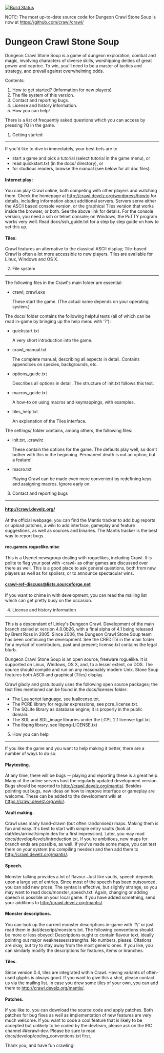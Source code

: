 [![Build Status](https://travis-ci.org/crawl/crawl.svg?branch=master)](https://travis-ci.org/crawl/crawl)

NOTE: The most up-to-date source code for Dungeon Crawl Stone Soup is now at https://github.com/crawl/crawl/

Dungeon Crawl Stone Soup
========================

Dungeon Crawl Stone Soup is a game of dungeon exploration, combat and magic,
involving characters of diverse skills, worshipping deities of great power and
caprice. To win, you'll need to be a master of tactics and strategy, and
prevail against overwhelming odds.

Contents:

1. How to get started? (Information for new players)
2. The file system of this version.
3. Contact and reporting bugs.
4. License and history information.
5. How you can help!

There is a list of frequently asked questions which you can access by pressing
?Q in the game.


1. Getting started
------------------

If you'd like to dive in immediately, your best bets are to

* start a game and pick a tutorial (select tutorial in the game menu), or
* read quickstart.txt (in the docs/ directory), or
* for studious readers, browse the manual (see below for all doc files).

#### Internet play:

You can play Crawl online, both competing with other players and
watching them. Check the homepage at
http://crawl.develz.org/wordpress/howto for details, including
information about additional servers. Servers serve either the ASCII based
console version, or the graphical Tiles version that works inside the
browser, or both. See the above link for details. For the console version,
you need a ssh or telnet console; on Windows, the PuTTY program works very
well. Read docs/ssh_guide.txt for a step by step guide on how to set this up.

#### Tiles:

Crawl features an alternative to the classical ASCII display; Tile-based
Crawl is often a lot more accessible to new players. Tiles are available for
Linux, Windows and OS X.

2. File system
--------------

The following files in the Crawl's main folder are essential:

* crawl, crawl.exe

    These start the game. (The actual name depends on your operating system.)

The docs/ folder contains the following helpful texts (all of which can be
read in-game by bringing up the help menu with '?'):

* quickstart.txt

    A very short introduction into the game.

* crawl_manual.txt

    The complete manual; describing all aspects in detail. Contains appendices
    on species, backgrounds, etc.

* options_guide.txt

    Describes all options in detail. The structure of init.txt follows this
    text.

* macros_guide.txt

    A how-to on using macros and keymappings, with examples.

* tiles_help.txt

    An explanation of the Tiles interface.

The settings/ folder contains, among others, the following files:

* init.txt, .crawlrc

    These contain the options for the game. The defaults play well, so don't
    bother with this in the beginning. Permanent death is not an option, but a
    feature!

* macro.txt

    Playing Crawl can be made even more convenient by redefining keys and
    assigning macros. Ignore early on.


3. Contact and reporting bugs
-----------------------------

#### http://crawl.develz.org/
At the official webpage, you can find the Mantis tracker to add bug reports
or upload patches, a wiki to add interface, gameplay and feature suggestions,
as well as sources and binaries. The Mantis tracker is the best way to report
bugs.

#### rec.games.roguelike.misc
This is a Usenet newsgroup dealing with roguelikes, including Crawl. It is
polite to flag your post with -crawl- as other games are discussed over there
as well. This is a good place to ask general questions, both from new players
as well as for spoilers, or to announce spectacular wins.

#### crawl-ref-discuss@lists.sourceforge.net
If you want to chime in with development, you can read the mailing list which
can get pretty busy on the occasion.


4. License and history information
----------------------------------

This is a descendant of Linley's Dungeon Crawl. Development of the main branch
stalled at version 4.0.0b26, with a final alpha of 4.1 being released by Brent
Ross in 2005. Since 2006, the Dungeon Crawl Stone Soup team has been continuing
the development. See the CREDITS in the main folder for a myriad of
contributors, past and present; license.txt contains the legal blurb.

Dungeon Crawl Stone Soup is an open source, freeware roguelike. It is supported
on Linux, Windows, OS X, and, to a lesser extent, on DOS. The source should
compile and run on any reasonably modern Unix.
Stone Soup features both ASCII and graphical (Tiles) display.

Crawl gladly and gratuitously uses the following open source packages; the
text files mentioned can be found in the docs/license/ folder:

* The Lua script language, see lualicense.txt.
* The PCRE library for regular expressions, see pcre_license.txt.
* The SQLite library as database engine; it is properly in the public domain.
* The SDL and SDL_image libraries under the LGPL 2.1 license: lgpl.txt.
* The libpng library, see libpng-LICENSE.txt


5. How you can help
-------------------

If you like the game and you want to help making it better, there are a number
of ways to do so:

#### Playtesting.
At any time, there will be bugs -- playing and reporting these is a great help.
Many of the online servers host the regularly updated development version. Bugs
should be reported to http://crawl.develz.org/mantis/. Besides pointing out bugs,
new ideas on how to improve interface or gameplay are welcome. These can be added
to the development wiki at https://crawl.develz.org/wiki/.

#### Vault making.
Crawl uses many hand-drawn (but often randomised) maps. Making them is fun and
easy. It's best to start with simple entry vaults (look at
dat/des/arrival/simple.des for a first impression). Later, you may read
docs/develop/levels/introduction.txt.
If you're ambitious, new maps for branch ends are possible, as well. If you've
made some maps, you can test them on your system (no compiling needed) and
then add them to http://crawl.develz.org/mantis/.

#### Speech.
Monster talking provides a lot of flavour. Just like vaults, speech depends
upon a large set of entries. Since most of the speech has been outsourced, you
can add new prose. The syntax is effective, but slightly strange, so you may
want to read docs/monster_speech.txt.
Again, changing or adding speech is possible on your local game. If you have
added something, send your additions to http://crawl.develz.org/mantis/.

#### Monster descriptions.
You can look up the current monster descriptions in-game with '?/' or just read
them in dat/descript/monsters.txt. The following conventions should be more or
less obeyed: Descriptions ought to contain flavour text, ideally pointing out
major weaknesses/strengths. No numbers, please. Citations are okay, but try to
stay away from the most generic ones.
If you like, you can similarly modify the descriptions for features, items or
branches.

#### Tiles.
Since version 0.4, tiles are integrated within Crawl. Having variants of
often-used glyphs is always good. If you want to give this a shot, please
contact us via the mailing list. In case you drew some tiles of your own,
you can add them to http://crawl.develz.org/mantis/.

#### Patches.
If you like to, you can download the source code and apply patches. Both
patches for bug fixes as well as implementation of new features are very much
welcome. If you want to code a cool feature that is likely to be accepted but
unlikely to be coded by the devteam, please ask on the IRC channel ##crawl-dev.
Please be sure to read docs/develop/coding_conventions.txt first.

Thank you, and have fun crawling!
